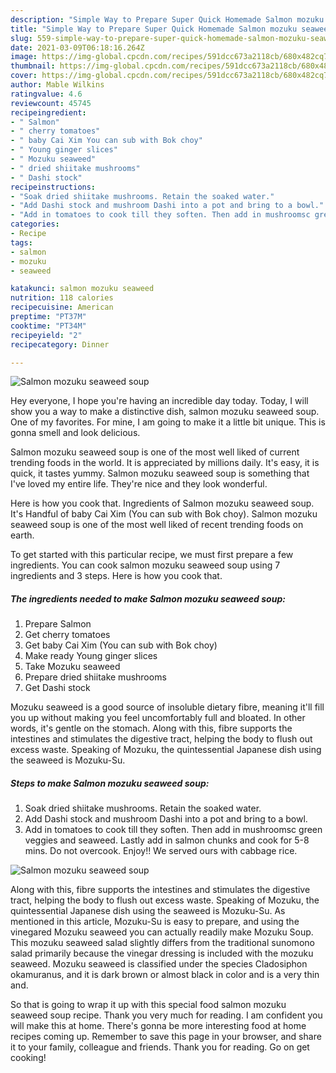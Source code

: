```yaml
---
description: "Simple Way to Prepare Super Quick Homemade Salmon mozuku seaweed soup"
title: "Simple Way to Prepare Super Quick Homemade Salmon mozuku seaweed soup"
slug: 559-simple-way-to-prepare-super-quick-homemade-salmon-mozuku-seaweed-soup
date: 2021-03-09T06:18:16.264Z
image: https://img-global.cpcdn.com/recipes/591dcc673a2118cb/680x482cq70/salmon-mozuku-seaweed-soup-recipe-main-photo.jpg
thumbnail: https://img-global.cpcdn.com/recipes/591dcc673a2118cb/680x482cq70/salmon-mozuku-seaweed-soup-recipe-main-photo.jpg
cover: https://img-global.cpcdn.com/recipes/591dcc673a2118cb/680x482cq70/salmon-mozuku-seaweed-soup-recipe-main-photo.jpg
author: Mable Wilkins
ratingvalue: 4.6
reviewcount: 45745
recipeingredient:
- " Salmon"
- " cherry tomatoes"
- " baby Cai Xim You can sub with Bok choy"
- " Young ginger slices"
- " Mozuku seaweed"
- " dried shiitake mushrooms"
- " Dashi stock"
recipeinstructions:
- "Soak dried shiitake mushrooms. Retain the soaked water."
- "Add Dashi stock and mushroom Dashi into a pot and bring to a bowl."
- "Add in tomatoes to cook till they soften. Then add in mushroomsc green veggies and seaweed. Lastly add in salmon chunks and cook for 5-8 mins. Do not overcook. Enjoy!! We served ours with cabbage rice."
categories:
- Recipe
tags:
- salmon
- mozuku
- seaweed

katakunci: salmon mozuku seaweed 
nutrition: 118 calories
recipecuisine: American
preptime: "PT37M"
cooktime: "PT34M"
recipeyield: "2"
recipecategory: Dinner

---
```



![Salmon mozuku seaweed soup](https://img-global.cpcdn.com/recipes/591dcc673a2118cb/680x482cq70/salmon-mozuku-seaweed-soup-recipe-main-photo.jpg)

Hey everyone, I hope you're having an incredible day today. Today, I will show you a way to make a distinctive dish, salmon mozuku seaweed soup. One of my favorites. For mine, I am going to make it a little bit unique. This is gonna smell and look delicious.

Salmon mozuku seaweed soup is one of the most well liked of current trending foods in the world. It is appreciated by millions daily. It's easy, it is quick, it tastes yummy. Salmon mozuku seaweed soup is something that I've loved my entire life. They're nice and they look wonderful.

Here is how you cook that. Ingredients of Salmon mozuku seaweed soup. It&#39;s Handful of baby Cai Xim (You can sub with Bok choy). Salmon mozuku seaweed soup is one of the most well liked of recent trending foods on earth.


To get started with this particular recipe, we must first prepare a few ingredients. You can cook salmon mozuku seaweed soup using 7 ingredients and 3 steps. Here is how you cook that.

<!--inarticleads1-->

##### The ingredients needed to make Salmon mozuku seaweed soup:

1. Prepare  Salmon
1. Get  cherry tomatoes
1. Get  baby Cai Xim (You can sub with Bok choy)
1. Make ready  Young ginger slices
1. Take  Mozuku seaweed
1. Prepare  dried shiitake mushrooms
1. Get  Dashi stock


Mozuku seaweed is a good source of insoluble dietary fibre, meaning it&#39;ll fill you up without making you feel uncomfortably full and bloated. In other words, it&#39;s gentle on the stomach. Along with this, fibre supports the intestines and stimulates the digestive tract, helping the body to flush out excess waste. Speaking of Mozuku, the quintessential Japanese dish using the seaweed is Mozuku-Su. 

<!--inarticleads2-->

##### Steps to make Salmon mozuku seaweed soup:

1. Soak dried shiitake mushrooms. Retain the soaked water.
1. Add Dashi stock and mushroom Dashi into a pot and bring to a bowl.
1. Add in tomatoes to cook till they soften. Then add in mushroomsc green veggies and seaweed. Lastly add in salmon chunks and cook for 5-8 mins. Do not overcook. Enjoy!! We served ours with cabbage rice.
<img src="//assets-global.cpcdn.com/assets/icons/button_play-2c75c40dde080a61004c1f40b05d8f140eaff45d7e9e6481dc71c63d2e7c4909.png" alt="Salmon mozuku seaweed soup">

Along with this, fibre supports the intestines and stimulates the digestive tract, helping the body to flush out excess waste. Speaking of Mozuku, the quintessential Japanese dish using the seaweed is Mozuku-Su. As mentioned in this article, Mozuku-Su is easy to prepare, and using the vinegared Mozuku seaweed you can actually readily make Mozuku Soup. This mozuku seaweed salad slightly differs from the traditional sunomono salad primarily because the vinegar dressing is included with the mozuku seaweed. Mozuku seaweed is classified under the species Cladosiphon okamuranus, and it is dark brown or almost black in color and is a very thin and. 

So that is going to wrap it up with this special food salmon mozuku seaweed soup recipe. Thank you very much for reading. I am confident you will make this at home. There's gonna be more interesting food at home recipes coming up. Remember to save this page in your browser, and share it to your family, colleague and friends. Thank you for reading. Go on get cooking!
